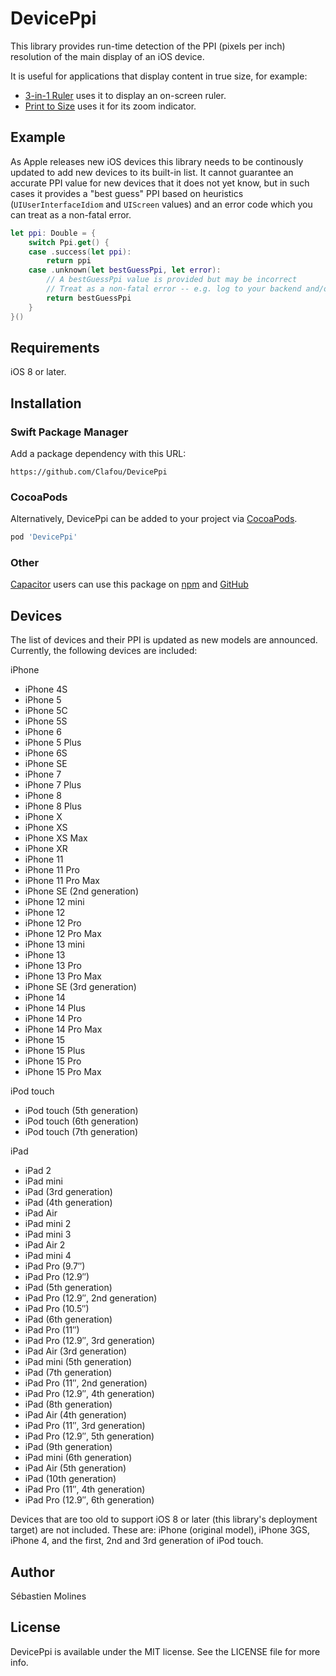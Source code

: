 # DevicePpi

This library provides run-time detection of the PPI (pixels per inch) resolution of the main display of an iOS device.

It is useful for applications that display content in true size, for example:

- [3-in-1 Ruler](https://itunes.apple.com/us/app/3-in-1-ruler/id1262452961?mt=8) uses it to display an on-screen ruler.
- [Print to Size](https://itunes.apple.com/us/app/print-to-size/id949490225?mt=8) uses it for its zoom indicator.

## Example

As Apple releases new iOS devices this library needs to be continously updated to add new devices to its built-in list. It cannot guarantee an accurate PPI value for new devices that it does not yet know, but in such cases it provides a "best guess" PPI based on heuristics (`UIUserInterfaceIdiom` and `UIScreen` values) and an error code which you can treat as a non-fatal error.

```swift
let ppi: Double = {
    switch Ppi.get() {
    case .success(let ppi):
        return ppi
    case .unknown(let bestGuessPpi, let error):
        // A bestGuessPpi value is provided but may be incorrect
        // Treat as a non-fatal error -- e.g. log to your backend and/or display a message
        return bestGuessPpi
    }
}()
```

## Requirements

iOS 8 or later.

## Installation

### Swift Package Manager

Add a package dependency with this URL:

```
https://github.com/Clafou/DevicePpi
```

### CocoaPods

Alternatively, DevicePpi can be added to your project via [CocoaPods](https://cocoapods.org).

```ruby
pod 'DevicePpi'
```

### Other

[Capacitor](https://capacitorjs.com) users can use this package on [npm](https://www.npmjs.com/package/capacitor-screen-size) and [GitHub](https://github.com/onexip/capacitor-screen-size)

## Devices

The list of devices and their PPI is updated as new models are announced. Currently, the following devices are included:

iPhone
* iPhone 4S
* iPhone 5
* iPhone 5C
* iPhone 5S
* iPhone 6
* iPhone 5 Plus
* iPhone 6S
* iPhone SE
* iPhone 7
* iPhone 7 Plus
* iPhone 8
* iPhone 8 Plus
* iPhone X
* iPhone XS
* iPhone XS Max
* iPhone XR
* iPhone 11
* iPhone 11 Pro
* iPhone 11 Pro Max
* iPhone SE (2nd generation)
* iPhone 12 mini
* iPhone 12
* iPhone 12 Pro
* iPhone 12 Pro Max
* iPhone 13 mini
* iPhone 13
* iPhone 13 Pro
* iPhone 13 Pro Max
* iPhone SE (3rd generation)
* iPhone 14
* iPhone 14 Plus
* iPhone 14 Pro
* iPhone 14 Pro Max
* iPhone 15
* iPhone 15 Plus
* iPhone 15 Pro
* iPhone 15 Pro Max

iPod touch
* iPod touch (5th generation)
* iPod touch (6th generation)
* iPod touch (7th generation)

iPad
* iPad 2
* iPad mini
* iPad (3rd generation)
* iPad (4th generation)
* iPad Air
* iPad mini 2
* iPad mini 3
* iPad Air 2
* iPad mini 4
* iPad Pro (9.7″)
* iPad Pro (12.9″)
* iPad (5th generation)
* iPad Pro (12.9″, 2nd generation)
* iPad Pro (10.5″)
* iPad (6th generation)
* iPad Pro (11″)
* iPad Pro (12.9″, 3rd generation)
* iPad Air (3rd generation)
* iPad mini (5th generation)
* iPad (7th generation)
* iPad Pro (11″, 2nd generation)
* iPad Pro (12.9″, 4th generation)
* iPad (8th generation)
* iPad Air (4th generation)
* iPad Pro (11″, 3rd generation)
* iPad Pro (12.9″, 5th generation)
* iPad (9th generation)
* iPad mini (6th generation)
* iPad Air (5th generation)
* iPad (10th generation)
* iPad Pro (11″, 4th generation)
* iPad Pro (12.9″, 6th generation)

Devices that are too old to support iOS 8 or later (this library's deployment target) are not included. These are: iPhone (original model), iPhone 3GS, iPhone 4, and the first, 2nd and 3rd generation of iPod touch.

## Author

Sébastien Molines

## License

DevicePpi is available under the MIT license. See the LICENSE file for more info.

